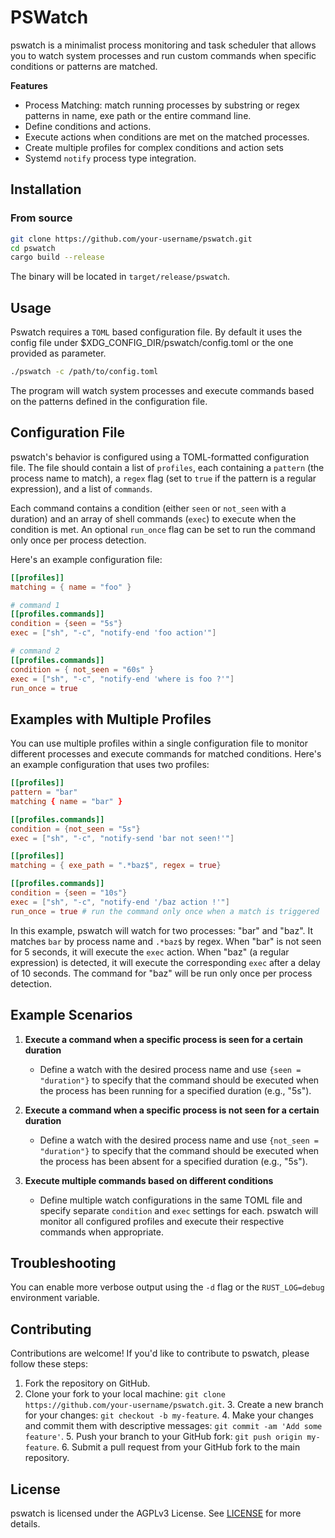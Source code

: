  # PSWatch 

pswatch is a minimalist process monitoring and task scheduler that allows you to
watch system processes and run custom commands when specific conditions or
patterns are matched. 

**Features**
- Process Matching: match running processes by substring or regex patterns in name, exe path or the entire command line.
- Define conditions and actions. 
- Execute actions when conditions are met on the matched processes.
- Create multiple profiles for complex conditions and action sets
- Systemd `notify` process type integration.

## Installation

### From source

```sh
git clone https://github.com/your-username/pswatch.git
cd pswatch
cargo build --release
```

The binary will be located in `target/release/pswatch`.

## Usage

Pswatch requires a `TOML` based configuration file. By default it uses the
config file under $XDG_CONFIG_DIR/pswatch/config.toml or the one provided as
parameter.

```sh
./pswatch -c /path/to/config.toml
```

The program will watch system processes and execute commands based on the
patterns defined in the configuration file.

## Configuration File

pswatch's behavior is configured using a TOML-formatted configuration file.
The file should contain a list of `profiles`, each containing a `pattern` (the
process name to match), a `regex` flag (set to `true` if the pattern is a
regular expression), and a list of `commands`.

Each command contains a condition (either `seen` or `not_seen` with a duration)
and an array of shell commands (`exec`) to execute when the condition is met. An
optional `run_once` flag can be set to run the command only once per process
detection.

Here's an example configuration file:

```toml
[[profiles]]
matching = { name = "foo" }

# command 1
[[profiles.commands]]
condition = {seen = "5s"}
exec = ["sh", "-c", "notify-end 'foo action'"]

# command 2 
[[profiles.commands]]
condition = { not_seen = "60s" }
exec = ["sh", "-c", "notify-end 'where is foo ?'"]
run_once = true
```

## Examples with Multiple Profiles

You can use multiple profiles within a single configuration file to monitor
different processes and execute commands for matched conditions. Here's an
example configuration that uses two profiles:

```toml
[[profiles]]
pattern = "bar"
matching { name = "bar" }

[[profiles.commands]]
condition = {not_seen = "5s"}
exec = ["sh", "-c", "notify-send 'bar not seen!'"]

[[profiles]]
matching = { exe_path = ".*baz$", regex = true}

[[profiles.commands]]
condition = {seen = "10s"}
exec = ["sh", "-c", "notify-end '/baz action !'"]
run_once = true # run the command only once when a match is triggered
```

In this example, pswatch will watch for two processes: "bar" and "baz". It
matches `bar` by process name and `.*baz$` by regex. When "bar" is not seen for
5 seconds, it will execute the `exec` action. When "baz" (a regular expression)
is detected, it will execute the corresponding `exec` after a delay of 10 seconds.
The command for "baz" will be run only once per process detection.

## Example Scenarios

1. **Execute a command when a specific process is seen for a certain duration**
   - Define a watch with the desired process name and use `{seen = "duration"}` to specify that the command should be executed when the process has been running for a specified duration (e.g., "5s").

2. **Execute a command when a specific process is not seen for a certain duration**
   - Define a watch with the desired process name and use `{not_seen = "duration"}` to specify that the command should be executed when the process has been absent for a specified duration (e.g., "5s").

3. **Execute multiple commands based on different conditions**
   - Define multiple watch configurations in the same TOML file and specify separate `condition` and `exec` settings for each. pswatch will monitor all configured profiles and execute their respective commands when appropriate.

## Troubleshooting

You can enable more verbose output using the `-d` flag or the `RUST_LOG=debug`
environment variable.

## Contributing

Contributions are welcome! If you'd like to contribute to pswatch, please
follow these steps:

1. Fork the repository on GitHub.
2. Clone your fork to your local machine: `git clone
   https://github.com/your-username/pswatch.git`.
   3. Create a new branch for your changes: `git checkout -b my-feature`.
   4. Make your changes and commit them with descriptive messages: `git commit
      -am 'Add some feature'`.
      5. Push your branch to your GitHub fork: `git push origin my-feature`.
      6. Submit a pull request from your GitHub fork to the main repository.

## License

pswatch is licensed under the AGPLv3 License. See [LICENSE](LICENSE) for more
details.


